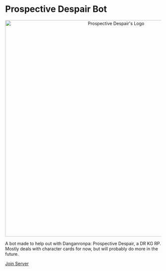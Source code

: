 # Prospective Despair Bot

<p align="center">
  <img src="https://cdn.discordapp.com/attachments/465547475839746058/849170688093847572/PDLogo.png" alt="Prospective Despair's Logo" width="700"/>
</p>

A bot made to help out with Danganronpa: Prospective Despair, a DR KG RP. Mostly deals with character cards for now, but will probably do more in the future.

[Join Server](https://discord.gg/2gEUxa797A)
